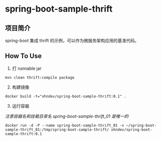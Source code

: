 spring-boot-sample-thrift
==========

## 项目简介
spring-boot 集成 thrift 的示例，可以作为微服务架构应用的基准代码。


## How To Use

1. 打 runnable jar

  ```
  mvn clean thrift:compile package
  ```

2. 构建镜像

  ```
  docker build -t="xhndev/spring-boot-sample-thrift:0.1" .
  ```

3. 运行容器

  *注意容器名和挂载目录名 spring-boot-sample-thrift_01 是唯一的*

  ```
  docker run -d -P --name spring-boot-sample-thrift_01 -v ~/spring-boot-sample-thrift_01:/tmp/spring-boot-sample-thrift/ xhndev/spring-boot-sample-thrift:0.1
  ```